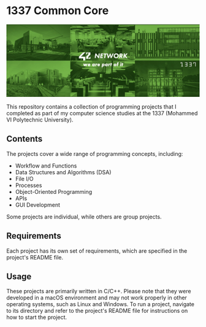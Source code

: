 # 1337 Common Core

![42 Network Cover](imgs/1337.jpeg)

This repository contains a collection of programming projects that I completed as part of my computer science studies at the 1337 (Mohammed VI Polytechnic University).

## Contents
The projects cover a wide range of programming concepts, including:
- Workflow and Functions
- Data Structures and Algorithms (DSA)
- File I/O
- Processes
- Object-Oriented Programming
- APIs
- GUI Development

Some projects are individual, while others are group projects.

## Requirements
Each project has its own set of requirements, which are specified in the project's README file.

## Usage
These projects are primarily written in C/C++. Please note that they were developed in a macOS environment and may not work properly in other operating systems, such as Linux and Windows. To run a project, navigate to its directory and refer to the project's README file for instructions on how to start the project.

